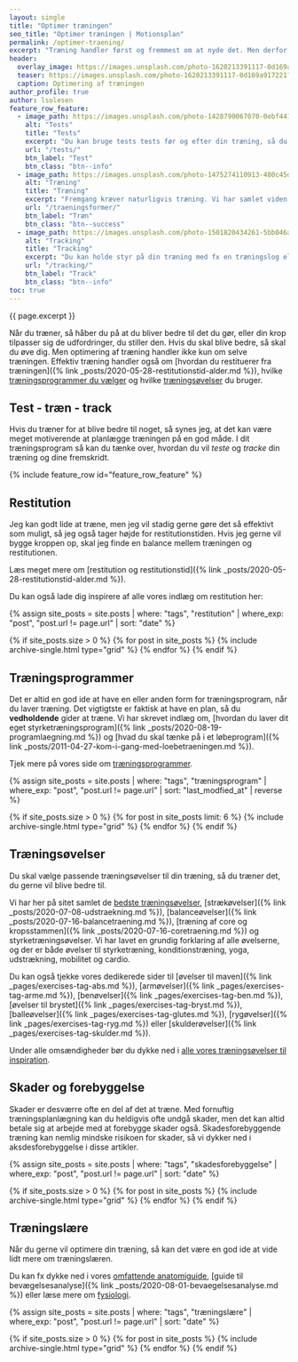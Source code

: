 ```yaml
---
layout: single
title: "Optimer træningen"
seo_title: "Optimer træningen | Motionsplan"
permalink: /optimer-traening/
excerpt: "Træning handler først og fremmest om at nyde det. Men derfor kan man jo godt arbejde med at optimere træningen også. Her har vi samlet en række emner, som kan være med til at optimere din træning."
header:
  overlay_image: https://images.unsplash.com/photo-1620213391117-0d169a917221?ixid=MnwxMjA3fDB8MHxwaG90by1wYWdlfHx8fGVufDB8fHx8&ixlib=rb-1.2.1&auto=format&fit=crop&w=1900&q=5
  teaser: https://images.unsplash.com/photo-1620213391117-0d169a917221?ixid=MnwxMjA3fDB8MHxwaG90by1wYWdlfHx8fGVufDB8fHx8&ixlib=rb-1.2.1&auto=format&fit=crop&w=400&q=5
  caption: Optimering af træningen
author_profile: true
author: lsolesen
feature_row_feature:
  - image_path: https://images.unsplash.com/photo-1428790067070-0ebf4418d9d8?ixid=MnwxMjA3fDB8MHxwaG90by1wYWdlfHx8fGVufDB8fHx8&ixlib=rb-1.2.1&auto=format&fit=crop&w=400&q=5
    alt: "Tests"
    title: "Tests"
    excerpt: "Du kan bruge tests tests før og efter din træning, så du kan se om dit træningsprogram virker."
    url: "/tests/"
    btn_label: "Test"
    btn_class: "btn--info"
  - image_path: https://images.unsplash.com/photo-1475274110913-480c45d0e873?ixlib=rb-1.2.1&ixid=eyJhcHBfaWQiOjEyMDd9&auto=format&fit=crop&w=400&q=5
    alt: "Træning"
    title: "Træning"
    excerpt: "Fremgang kræver naturligvis træning. Vi har samlet viden om forskellige træningsformer til inspiration her."
    url: "/traeningsformer/"
    btn_label: "Træn"
    btn_class: "btn--success"
  - image_path: https://images.unsplash.com/photo-1501820434261-5bb046afcf6b?ixlib=rb-1.2.1&ixid=eyJhcHBfaWQiOjEyMDd9&auto=format&fit=crop&w=400&q=5
    alt: "Tracking"
    title: "Tracking"
    excerpt: "Du kan holde styr på din træning med fx en træningslog eller _tracke_ din træning på andre måder."
    url: "/tracking/"
    btn_label: "Track"
    btn_class: "btn--info"
toc: true
---
```


{{ page.excerpt }}

Når du træner, så håber du på at du bliver bedre til det du gør, eller din krop tilpasser sig de udfordringer, du stiller den. Hvis du skal blive bedre, så skal du øve dig. Men optimering af træning handler ikke kun om selve træningen. Effektiv træning handler også om [hvordan du restituerer fra træningen]({% link _posts/2020-05-28-restitutionstid-alder.md %}), hvilke [træningsprogrammer du vælger](/traeningsprogrammer/) og hvilke [træningsøvelser](/traeningsoevelser/) du bruger.

## Test - træn - track

Hvis du træner for at blive bedre til noget, så synes jeg, at det kan være meget motiverende at planlægge træningen på en god måde. I dit træningsprogram så kan du tænke over, hvordan du vil _teste_ og _tracke_ din træning og dine fremskridt.

{% include feature_row id="feature_row_feature" %}

## Restitution

Jeg kan godt lide at træne, men jeg vil stadig gerne gøre det så effektivt som muligt, så jeg også tager højde for restitutionstiden. Hvis jeg gerne vil bygge kroppen op, skal jeg finde en balance mellem træningen og restitutionen.

Læs meget mere om [restitution og restitutionstid]({% link _posts/2020-05-28-restitutionstid-alder.md %}).

Du kan også lade dig inspirere af alle vores indlæg om restitution her:

{% assign site_posts = site.posts | where: "tags", "restitution" | where_exp: "post", "post.url != page.url" | sort: "date" %}

<div class="feature__wrapper">

{% if site_posts.size > 0 %}
  {% for post in site_posts %}
    {% include archive-single.html type="grid" %}
  {% endfor %}
{% endif %}

</div>

## Træningsprogrammer

Det er altid en god ide at have en eller anden form for træningsprogram, når du laver træning. Det vigtigtste er faktisk at have en plan, så du **vedholdende** gider at træne. Vi har skrevet indlæg om, [hvordan du laver dit eget styrketræningsprogram]({% link _posts/2020-08-19-programlaegning.md %}) og [hvad du skal tænke på i et løbeprogram]({% link _posts/2011-04-27-kom-i-gang-med-loebetraeningen.md %}).

Tjek mere på vores side om [træningsprogrammer](/traeningsprogrammer/).

{% assign site_posts = site.posts | where: "tags", "træningsprogram" | where_exp: "post", "post.url != page.url" | sort: "last_modfied_at" | reverse %}

<div class="feature__wrapper">

{% if site_posts.size > 0 %}
  {% for post in site_posts limit: 6 %}
    {% include archive-single.html type="grid" %}
  {% endfor %}
{% endif %}

</div>

## Træningsøvelser

Du skal vælge passende træningsøvelser til din træning, så du træner det, du gerne vil blive bedre til.

Vi har her på sitet samlet de [bedste træningsøvelser](/traeningsoevelser/), [strækøvelser]({% link _posts/2020-07-08-udstraekning.md %}), [balanceøvelser]({% link _posts/2020-07-16-balancetraening.md %}), [træning af core og kropsstammen]({% link _posts/2020-07-16-coretraening.md %}) og styrketræningsøvelser. Vi har lavet en grundig forklaring af alle øvelserne, og der er både øvelser til styrketræning, konditionstræning, yoga, udstrækning, mobilitet og cardio.

Du kan også tjekke vores dedikerede sider til [øvelser til maven]({% link _pages/exercises-tag-abs.md %}), [armøvelser]({% link _pages/exercises-tag-arme.md %}), [benøvelser]({% link _pages/exercises-tag-ben.md %}), [øvelser til brystet]({% link _pages/exercises-tag-bryst.md %}), [balleøvelser]({% link _pages/exercises-tag-glutes.md %}), [rygøvelser]({% link _pages/exercises-tag-ryg.md %}) eller [skulderøvelser]({% link _pages/exercises-tag-skulder.md %}).

Under alle omsændigheder bør du dykke ned i [alle vores træningsøvelser til inspiration](/traeningsoevelser/).

## Skader og forebyggelse

Skader er desværre ofte en del af det at træne. Med fornuftig træningsplanlægning kan du heldigvis ofte undgå skader, men det kan altid betale sig at arbejde med at forebygge skader også. Skadesforebyggende træning kan nemlig mindske risikoen for skader, så vi dykker ned i aksdesforebyggelse i disse artikler.

{% assign site_posts = site.posts | where: "tags", "skadesforebyggelse" | where_exp: "post", "post.url != page.url" | sort: "date" %}

<div class="feature__wrapper">

{% if site_posts.size > 0 %}
  {% for post in site_posts %}
    {% include archive-single.html type="grid" %}
  {% endfor %}
{% endif %}

</div>

## Træningslære

Når du gerne vil optimere din træning, så kan det være en god ide at vide lidt mere om træningslæren.

Du kan fx dykke ned i vores [omfattende anatomiguide](/anatomi/), [guide til bevægelsesanalyse]({% link _posts/2020-08-01-bevaegelsesanalyse.md %}) eller læse mere om [fysiologi](/fysiologi/).

{% assign site_posts = site.posts | where: "tags", "træningslære" | where_exp: "post", "post.url != page.url" | sort: "date" %}

<div class="feature__wrapper">

{% if site_posts.size > 0 %}
  {% for post in site_posts %}
    {% include archive-single.html type="grid" %}
  {% endfor %}
{% endif %}

</div>
